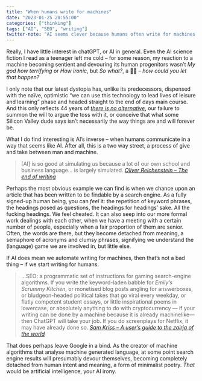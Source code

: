 ```yaml
---
title: "When humans write for machines"
date: "2023-01-25 20:55:00"
categories: ["thinking"]
tags: ["AI", "SEO", "writing"]
twitter-note: "AI seems clever because humans often write for machines – let machines write for machines."
---
```



Really, I have little interest in chatGPT, or AI in general. Even the AI science fiction I read as a teenager left me cold – for some reason, my reaction to a machine becoming sentient and devouring its human progenitors wasn’t <i>My god how terrifying</i> or <i>How ironic</i>, but <i>So what?</i>, a <span role="img" aria-label="Shrug">🤷‍♂️</span> – <i>how could you let that happen?</i>

I only note that our latest dystopia has, unlike its predecessors, dispensed with the naïve, optimistic “we can use this technology to lead lives of leisure and learning” phase and headed straight to the end of days main course. And this only reflects 44 years of <i>[there is no alternative](https://en.wikipedia.org/wiki/There_is_no_alternative)</i>, our failure to summon the will to argue the toss with it, or conceive that what some Silicon Valley dude says isn’t necessarily the way things are and will forever be.

What I do find interesting is AI’s inverse – when humans communicate in a way that seems like AI. After all, this is a two way street, a process of give and take between man and machine.

> [AI] is so good at simulating us because a lot of our own school and business language… is largely simulated. <cite>[Oliver Reichenstein – The end of writing](https://ia.net/topics/the-end-of-writing-ia-on-ai)</cite>

Perhaps the most obvious example we can find is when we chance upon an article that has been written to be findable by a search engine. As a fully signed-up human being, you can _feel_ it: the repetition of keyword phrases, the headings posed as questions, the headings for headings’ sake. All the fucking headings. We feel cheated. It can also seep into our more formal work dealings with each other, when we have a meeting with a certain number of people, especially when a fair proportion of them are senior. Often, the words are there, but they become detached from meaning, a semaphore of acronyms and clumsy phrases, signifying we understand the (language) game we are involved in, but little else.

If AI does mean we automate writing for machines, then that’s not a bad thing – if we start writing for humans.

> …SEO: a programmatic set of instructions for gaming search-engine algorithms. If you write the keyword-laden babble for *Emily’s Scrummy Kitchen*, or monetised blog posts angling for answerboxes, or bludgeon-headed  political takes that go viral every weekday, or flatly competent student essays, or little inspirational poems in lowercase, or absolutely anything to do with cryptocurrency — if your writing can be done by a  machine because it is already machinelike—then ChatGPT will take your  job. If you do screenplays for Netflix, it may have already done so. <cite>[Sam Kriss – A user’s guide to the zairja of the world](https://samkriss.substack.com/p/a-users-guide-to-the-zairja-of-the)</cite>

That does perhaps leave Google in a bind. As the creator of machine algorithms that analyse machine generated language, at some point search engine results will presumably devour themselves, becoming completely detached from human intent and meaning, a form of minimalist poetry. _That_ would be artificial intelligence, your AI irony.





